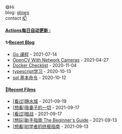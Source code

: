 ###

😄Hi  
blog: [glows](https://glows.github.io)  
contact [📫](duncyun@gmail.com)


<!--
**glows/glows** is a ✨ _special_ ✨ repository because its `README.md` (this file) appears on your GitHub profile.

Here are some ideas to get you started:

- 🔭 I’m currently working on ...
- 🌱 I’m currently learning ...
- 👯 I’m looking to collaborate on ...
- 🤔 I’m looking for help with ...
- 💬 Ask me about ...
- 📫 How to reach me: ...
- 😄 Pronouns: ...
- ⚡ Fun fact: ...
-->

**<a href="https://github.com/glows/glows/actions" target="_blank">Actions每日自动更新 : </a>**

<table>
<tr>

<tb valign="top" width="50%">

#### ✨<a href="https://glows.github.io" target="_blank">Recent Blog</a>

<!-- blog starts -->

- <a href='https://glows.github.io/_posts/go-lesson/' target='_blank'>Go 课程</a> - 2021-07-14
- <a href='https://glows.github.io/_posts/opencv-with-network-cameras/' target='_blank'>OpenCV With Network Cameras</a> - 2021-04-27
- <a href='https://glows.github.io/_posts/2020-11-04-docker-checklist/' target='_blank'>Docker Checklist</a> - 2020-11-04
- <a href='https://glows.github.io/_posts/2020-10-13-typescript%E5%AD%A6%E4%B9%A0/' target='_blank'>typescript学习</a> - 2020-10-13
- <a href='https://glows.github.io/_posts/2020-10-12-sql-%E5%9F%BA%E6%9C%AC%E5%91%BD%E4%BB%A4/' target='_blank'>sql 基本命令</a> - 2020-10-12

<!-- blog ends -->
</tb>

#### 🌱<a href="https://www.douban.com/people/65855501/" target="_blank">Recent Films</a>

<tb valign="top" width="50%">
<!-- douban starts -->

- <a href='http://movie.douban.com/subject/34614665/' target='_blank'>[看过]静水城</a> - 2021-09-19
- <a href='http://movie.douban.com/subject/6905169/' target='_blank'>[想看]我妻子的一切</a> - 2021-09-17
- <a href='http://movie.douban.com/subject/1298898/' target='_blank'>[看过]暗战</a> - 2021-09-17
- <a href='http://www.douban.com/game/26633072/' target='_blank'>[想玩]新手指南 The Beginner's Guide</a> - 2021-09-13
- <a href='http://movie.douban.com/subject/4054577/' target='_blank'>[想看]初学者的终极指南</a> - 2021-09-13

<!-- douban ends -->

</tb>

</tr>
</table>
